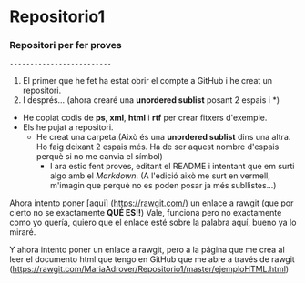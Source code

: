 # Repositorio1
### Repositori per fer proves
    -------------------------

1. El primer que he fet ha estat obrir el compte a GitHub i he creat un repositori.
2. I després... (ahora crearé una **unordered sublist** posant 2 espais i *)
  * He copiat codis de **ps**, **xml**, **html** i **rtf** per crear fitxers d'exemple.
  * Els he pujat a repositori. 
    * He creat una carpeta.(Això és una **unordered sublist** dins una altra. Ho faig deixant 2 espais més.
    Ha de ser aquest nombre d'espais perquè si no me canvia el símbol)
      * I ara estic fent proves, editant el README i intentant que em surti algo amb el *Markdown*. (A l'edició això me
      surt en vermell, m'imagin que perquè no es poden posar ja més subllistes...)
      
Ahora intento poner [aqui] (https://rawgit.com/) un enlace a rawgit (que por cierto no se exactamente **QUÉ ES!!**)
Vale, funciona pero no exactamente como yo quería, quiero que el enlace esté sobre la palabra aquí, bueno ya lo miraré.

Y ahora intento poner un enlace a rawgit, pero a la página que me crea al leer el documento html que tengo en GitHub
que me abre a través de rawgit (https://rawgit.com/MariaAdrover/Repositorio1/master/ejemploHTML.html)
